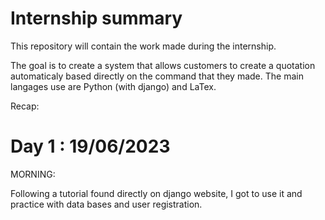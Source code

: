 # Internship summary

This repository will contain the work made during the internship.


The goal is to create a system that allows customers to create a quotation automaticaly based directly on the command that they made. The main langages use are Python (with django) and LaTex.

Recap:

# Day 1 : 19/06/2023

MORNING:

Following a tutorial found directly on django website, I got to use it and practice with data bases and user registration.